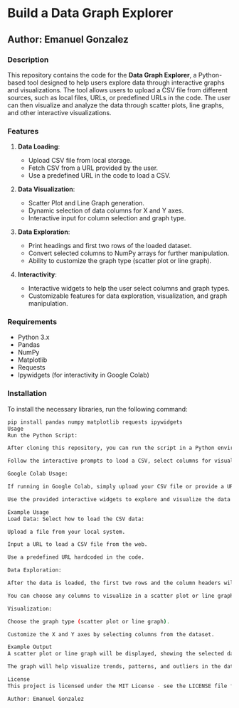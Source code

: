 # Build a Data Graph Explorer

## Author: Emanuel Gonzalez

### Description

This repository contains the code for the **Data Graph Explorer**, a Python-based tool designed to help users explore data through interactive graphs and visualizations. The tool allows users to upload a CSV file from different sources, such as local files, URLs, or predefined URLs in the code. The user can then visualize and analyze the data through scatter plots, line graphs, and other interactive visualizations.

### Features

1. **Data Loading**: 
   - Upload CSV file from local storage.
   - Fetch CSV from a URL provided by the user.
   - Use a predefined URL in the code to load a CSV.
   
2. **Data Visualization**:
   - Scatter Plot and Line Graph generation.
   - Dynamic selection of data columns for X and Y axes.
   - Interactive input for column selection and graph type.

3. **Data Exploration**:
   - Print headings and first two rows of the loaded dataset.
   - Convert selected columns to NumPy arrays for further manipulation.
   - Ability to customize the graph type (scatter plot or line graph).

4. **Interactivity**:
   - Interactive widgets to help the user select columns and graph types.
   - Customizable features for data exploration, visualization, and graph manipulation.

### Requirements

- Python 3.x
- Pandas
- NumPy
- Matplotlib
- Requests
- Ipywidgets (for interactivity in Google Colab)

### Installation

To install the necessary libraries, run the following command:

```bash
pip install pandas numpy matplotlib requests ipywidgets
Usage
Run the Python Script:

After cloning this repository, you can run the script in a Python environment (such as Google Colab or locally).

Follow the interactive prompts to load a CSV, select columns for visualization, and choose the graph type.

Google Colab Usage:

If running in Google Colab, simply upload your CSV file or provide a URL to load the data.

Use the provided interactive widgets to explore and visualize the data dynamically.

Example Usage
Load Data: Select how to load the CSV data:

Upload a file from your local system.

Input a URL to load a CSV file from the web.

Use a predefined URL hardcoded in the code.

Data Exploration:

After the data is loaded, the first two rows and the column headers will be printed.

You can choose any columns to visualize in a scatter plot or line graph.

Visualization:

Choose the graph type (scatter plot or line graph).

Customize the X and Y axes by selecting columns from the dataset.

Example Output
A scatter plot or line graph will be displayed, showing the selected data from the CSV file.

The graph will help visualize trends, patterns, and outliers in the dataset.

License
This project is licensed under the MIT License - see the LICENSE file for details.

Author: Emanuel Gonzalez
